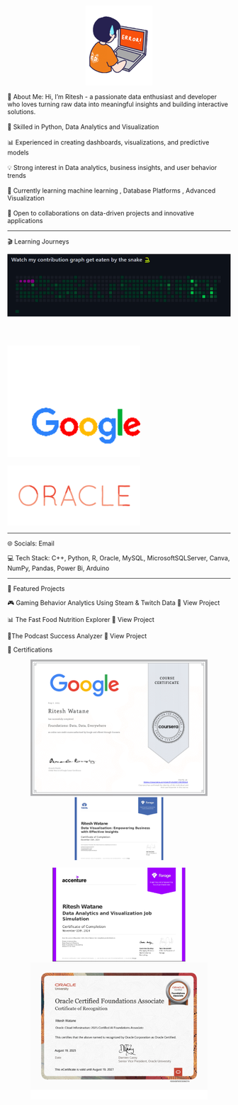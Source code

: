 <!-- 🎬 Add your banner GIF here -->
<p align="center"><img src="https://raw.githubusercontent.com/ritesh14-w/ritesh/main/assets/banner.gif.gif" width="150" alt="Banner GIF"></p>
💫 About Me:
Hi, I’m Ritesh - a passionate data enthusiast and developer who loves turning raw data into meaningful insights and building interactive solutions.<br><br>🎯 Skilled in Python, Data Analytics and Visualization<br><br>📊 Experienced in creating dashboards, visualizations, and predictive models<br><br>💡 Strong interest in Data analytics, business insights, and user behavior trends<br><br>🌱 Currently learning machine learning , Database Platforms , Advanced Visualization<br><br>🤝 Open to collaborations on data-driven projects and innovative applications

---

🎬 Learning Journeys
<p align="center"><img src="https://raw.githubusercontent.com/ritesh14-w/ritesh/main/assets/done.gif" width="900" alt="Daily Streaks GIF"></p><br><br><p><img src="https://raw.githubusercontent.com/ritesh14-w/ritesh/main/assets/google.gif" width="300" alt="Google Data Analytics"><br><br><img src="https://raw.githubusercontent.com/ritesh14-w/ritesh/main/assets/oracle-title.gif" width="300" alt="Oracle Database"></p>

---

🌐 Socials:
  Email

💻 Tech Stack:
C++, Python, R, Oracle, MySQL, MicrosoftSQLServer, Canva, NumPy, Pandas, Power Bi, Arduino

---

🚀 Featured Projects

🎮 Gaming Behavior Analytics Using Steam & Twitch Data
🔗 View Project

📊 The Fast Food Nutrition Explorer
🔗 View Project

🤖The Podcast Success Analyzer
🔗 View Project

📜 Certifications
<p align="center"><!-- Replace the src with your certificate image and the link with your certificate URL --><a href="https://coursera.org/verify/your-certificate-link" target="_blank"><img src="https://raw.githubusercontent.com/ritesh14-w/ritesh/main/assets/google.png" width="400" alt="Google Data Analytics"></a>
<a href="https://coursera.org/verify/your-certificate-link" target="_blank"><img src="https://raw.githubusercontent.com/ritesh14-w/ritesh/main/assets/tata.png" width="200" alt="Tata Certificate"></a>
</p>
<p align="center"><a href="https://coursera.org/verify/your-certificate-link" target="_blank"><img src="https://raw.githubusercontent.com/ritesh14-w/ritesh/main/assets/accenture.png" width="300" alt="Accenture Data Visualization"></a>
<a href="https://coursera.org/verify/your-certificate-link" target="_blank"><img src="https://raw.githubusercontent.com/ritesh14-w/ritesh/main/assets/oracle.png" width="400" alt="Oracle's Certificate"></a>
</p>



<!-- Proudly created with GPRM ( https://gprm.itsvg.in ) -->
